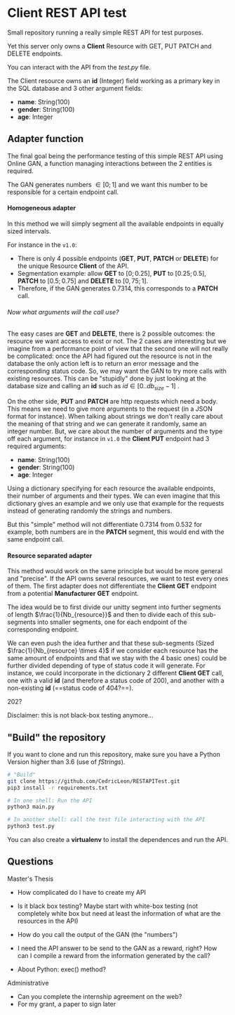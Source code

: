 # Client REST API test

Small repository running a really simple REST API for test purposes.

Yet this server only owns a **Client** Resource with GET, PUT PATCH and DELETE endpoints.

You can interact with the API from the *test.py* file.

The Client resource owns an **id** (Integer) field working as a primary key in the SQL database and 3 other argument fields:

- **name**: String(100)
- **gender**: String(100)
- **age**: Integer

## Adapter function

The final goal being the performance testing of this simple REST API using Online GAN, a function managing interactions between the 2 entities is required.

The GAN generates numbers $\in [0;1]$ and we want this number to be responsible for a certain endpoint call.

#### Homogeneous adapter

In this method we will simply segment all the available endpoints in equally sized intervals.

For instance in the `v1.0`:

-  There is only 4 possible endpoints (**GET**, **PUT**, **PATCH** or **DELETE**) for the unique Resource **Client** of the API.
- Segmentation example: allow **GET** to $[0;0.25]$, **PUT** to $[0.25;0.5]$, **PATCH** to $[0.5;0.75]$ and **DELETE** to $[0,75;1]$.
- Therefore, if the GAN generates $0.7314$, this corresponds to a **PATCH** call.

###### Now what arguments will the call use?

The easy cases are **GET** and **DELETE**, there is 2 possible outcomes: the resource we want access to exist or not. The 2 cases are interesting but we imagine from a performance point of view that the second one will not really be complicated: once the API had figured out the resource is not in the database the only action left is to return an error message and the corresponding status code. So, we may want the GAN to try more calls with existing resources. This can be "stupidly" done by just looking at the database size and calling an **id** such as $id \in [0..db_{size}-1]$ .

On the other side, **PUT** and **PATCH** are http requests which need a body. This means we need to give more arguments to the request (in a JSON format for instance). When talking about strings we don't really care about the meaning of that string and we can generate it randomly, same an integer number. But, we care about the number of arguments and the type off each argument, for instance in `v1.0` the **Client PUT** endpoint had 3 required arguments:

- **name**: String(100)
- **gender**: String(100)
- **age**: Integer

Using a dictionary specifying for each resource the available endpoints, their number of arguments and their types. We can even imagine that this dictionary gives an example and we only use that example for the requests instead of generating randomly the strings and numbers.

But this "simple" method will not differentiate $0.7314$ from $0.532$ for example, both numbers are in the **PATCH** segment, this would end with the same endpoint call.

#### Resource separated adapter

This method would work on the same principle but would be more general and "precise". If the API owns several resources, we want to test every ones of them. The first adapter does not differentiate the **Client** **GET** endpoint from a potential **Manufacturer** **GET** endpoint.

The idea would be to first divide our unitty segment into further segments of length $\frac{1}{Nb_{resource}}$ and then to divide each of this sub-segments into smaller segments, one for each endpoint of the corresponding endpoint.

We can even push the idea further and that these sub-segments (Sized $\frac{1}{Nb_{resource} \times 4}$ if we consider each resource has the same amount of endpoints and that we stay with the 4 basic ones) could be further divided depending of type of status code it will generate. For instance, we could incorporate in the dictionary 2 different **Client GET** call, one with a valid **id** (and therefore a status code of 200), and another with a non-existing **id** (==status code of 404?==).

202?

Disclaimer: this is not black-box testing anymore... 



## "Build" the repository

If you want to clone and run this repository, make sure you have a Python Version higher than 3.6 (use of *fStrings*).

````bash
# "Build"
git clone https://github.com/CedricLeon/RESTAPITest.git
pip3 install -r requirements.txt
````

````bash
# In one shell: Run the API
python3 main.py
````

````bash
# In another shell: call the test file interacting with the API
python3 test.py
````

You can also create a **virtualenv** to install the dependences and run the API.

## Questions

Master's Thesis

- How complicated do I have to create my API
- Is it black box testing? Maybe start with white-box testing (not completely white box but need at least the information of what are the resources in the API)

- How do you call the output of the GAN (the "numbers")
- I need the API answer to be send to the GAN as a reward, right? How can I compile a reward from the information generated by the call?
- About Python: exec() method?

Administrative

- Can you complete the internship agreement on the web?
- For my grant, a paper to sign later